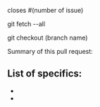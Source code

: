 closes #(number of issue)

git fetch --all

git checkout (branch name)

Summary of this pull request:

List of specifics:
-
-
-

